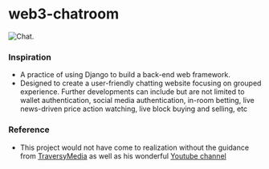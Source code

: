 # web3-chatroom

![Chat](https://media.istockphoto.com/id/941187660/photo/white-chat-bubbles-with-wooden-sticks-on-yellow-background.jpg?s=612x612&w=0&k=20&c=7jdJyIAxSSb7Z2i_eRiUD51PTMBLUo6XfIziDIx_ibU=).

### Inspiration
- A practice of using Django to build a back-end web framework.
- Designed to create a user-friendly chatting website focusing on grouped experience. Further developments can include but are not limited to wallet authentication, social media authentication, in-room betting, live news-driven price action watching, live block buying and selling, etc

### Reference
- This project would not have come to realization without the guidance from [TraversyMedia](https://www.traversymedia.com/) as well as his wonderful [Youtube channel](https://www.youtube.com/@TraversyMedia)
